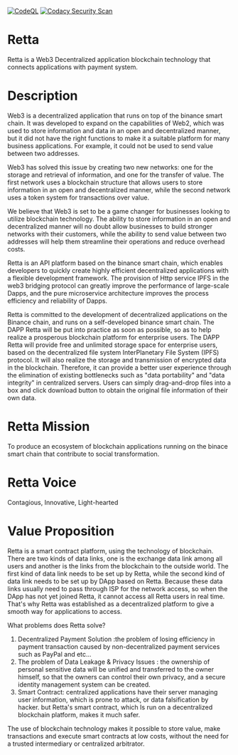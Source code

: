 [![CodeQL](https://github.com/KOSASIH/Retta/actions/workflows/codeql.yml/badge.svg)](https://github.com/KOSASIH/Retta/actions/workflows/codeql.yml)
[![Codacy Security Scan](https://github.com/KOSASIH/Retta/actions/workflows/codacy.yml/badge.svg)](https://github.com/KOSASIH/Retta/actions/workflows/codacy.yml)


# Retta
Retta is a Web3 Decentralized application blockchain technology that connects applications with payment system. 

# Description
Web3 is a decentralized application that runs on top of the binance smart chain. It was developed to expand on the capabilities of Web2, which was used to store information and data in an open and decentralized manner, but it did not have the right functions to make it a suitable platform for many business applications. For example, it could not be used to send value between two addresses.

Web3 has solved this issue by creating two new networks: one for the storage and retrieval of information, and one for the transfer of value. The first network uses a blockchain structure that allows users to store information in an open and decentralized manner, while the second network uses a token system for transactions over value.

We believe that Web3 is set to be a game changer for businesses looking to utilize blockchain technology. The ability to store information in an open and decentralized manner will no doubt allow businesses to build stronger networks with their customers, while the ability to send value between two addresses will help them streamline their operations and reduce overhead costs.

Retta is an API platform based on the binance smart chain, which enables developers to quickly create highly efficient decentralized applications with a flexible development framework. The provision of Http service IPFS in the web3 bridging protocol can greatly improve the performance of large-scale Dapps, and the pure microservice architecture improves the process efficiency and reliability of Dapps.

Retta is committed to the development of decentralized applications on the Binance chain, and runs on a self-developed binance smart chain. The DAPP Retta will be put into practice as soon as possible, so as to help realize a prosperous blockchain platform for enterprise users. The DAPP Retta will provide free and unlimited storage space for enterprise users, based on the decentralized file system InterPlanetary File System (IPFS) protocol. It will also realize the storage and transmission of encrypted data in the blockchain. Therefore, it can provide a better user experience through the elimination of existing bottlenecks such as "data portability" and "data integrity" in centralized servers. Users can simply drag-and-drop files into a box and click download button to obtain the original file information of their own data.

# Retta Mission
To produce an ecosystem of blockchain applications running on the binace smart chain that contribute to social transformation.

# Retta Voice
 Contagious, Innovative, Light-hearted

# Value Proposition
Retta is a smart contract platform, using the technology of blockchain. There are two kinds of data links, one is the exchange data link among all users and another is the links from the blockchain to the outside world. The first kind of data link needs to be set up by Retta, while the second kind of data link needs to be set up by DApp based on Retta. Because these data links usually need to pass through ISP for the network access, so when the DApp has not yet joined Retta, it cannot access all Retta users in real time. That's why Retta was established as a decentralized platform to give a smooth way for applications to access.

What problems does Retta solve? 

1. Decentralized Payment Solution :the problem of losing efficiency in payment transaction caused by non-decentralized payment services such as PayPal and etc... 
2. The problem of Data Leakage & Privacy Issues : the ownership of personal sensitive data will be unified and transferred to the owner himself, so that the owners can control their own privacy, and a secure identity management system can be created. 
3. Smart Contract: centralized applications have their server managing user information, which is prone to attack, or data falsification by hacker. but Retta's smart contract, which Is run on a decentralized blockchain platform, makes it much safer.

The use of blockchain technology makes it possible to store value, make transactions and execute smart contracts at low costs, without the need for a trusted intermediary or centralized arbitrator.
